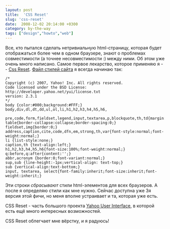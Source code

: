 ```yaml
---
layout: post
title:  'CSS Reset'
slug: 'css-reset'
date:  2008-12-02 20:14:00 +0300
category: by-the-way
tags: ["design","howto","web"]
---
```


Все, кто пытался сделать нетривиальную html-страницу, которая будет отображаться более чем в одном браузере,
знают о проблемах совместимости (а точнее несовместимости :) между ними.
Об этом уже очень много написано.
Самое первое лекарство, которое применяю я -- [Css Reset](http://developer.yahoo.com/yui/3/cssreset/).
[Файл стилей сайта](/assets/rukeba_com/blog/blog.css) я всегда начинаю так:

    /*
    Copyright (c) 2007, Yahoo! Inc. All rights reserved.
    Code licensed under the BSD License:
    http://developer.yahoo.net/yui/license.txt
    version: 2.3.1
    */
    body {color:#000;background:#FFF;}
    body,div,dl,dt,dd,ul,ol,li,h1,h2,h3,h4,h5,h6,
        pre,code,form,fieldset,legend,input,textarea,p,blockquote,th,td{margin:0;padding:0;}
    table{border-collapse:collapse;border-spacing:0;}
    fieldset,img{border:0;}
    address,caption,cite,code,dfn,em,strong,th,var{font-style:normal;font-weight:normal;}
    li {list-style:none;}
    caption,th {text-align:left;}
    h1,h2,h3,h4,h5,h6{font-size:100%;font-weight:normal;}
    q:before,q:after{content:'';}
    abbr,acronym {border:0;font-variant:normal;}
    sup,sub {line-height:-1px;vertical-align: text-top;}
    sub {vertical-align:text-bottom;}
    input, textarea, select{font-family:inherit;font-size:inherit;font-weight:inherit;}

Эти строки *сбрасывают* стили html-элементов для всех браузеров.
А после я определяю стили как мне нужно.
Сейчас доступна уже 3я версия этой фичи, но меня вполне устраивает и та, которая уже есть.

CSS Reset - часть большого проекта [Yahoo User Interface](http://developer.yahoo.com/yui/),
в которой есть ещё много интересных возможностей.

CSS Reset облегчает мне вёрстку, и я радуюсь!

